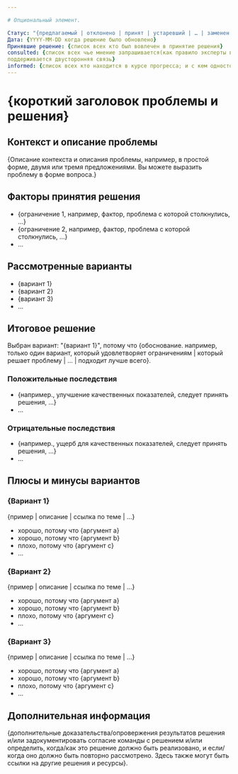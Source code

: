 ```yaml
---

# Опциональный элемент.

Статус: "{предлагаемый | отклонено | принят | устаревший | … | заменен [ADR-0005](0005-example.md)}"
Дата: {YYYY-MM-DD когда решение было обновлено}
Принявшие решение: {список всех кто был вовлечен в принятие решения}
consulted: {список всех чье мнение запрашивается(как правило эксперты в предметной области); и с кем
поддерживается двусторонняя связь}
informed: {список всех кто находится в курсе прогресса; и с кем односторонняя связь}
---
```


# {короткий заголовок проблемы и решения}

## Контекст и описание проблемы

{Описание контекста и описания проблемы, например, в простой форме, двумя или тремя предложениями.
Вы можете выразить проблему в форме вопроса.}

## Факторы принятия решения <!-- опционально -->

* {ограничение 1, например, фактор, проблема с которой столкнулись, …}
* {ограничение 2, например, фактор, проблема с которой столкнулись, …}
* … <!-- количество факторов при принятии решения может быть разным -->

## Рассмотренные варианты

* {вариант 1}
* {вариант 2}
* {вариант 3}
* … <!-- количество вариантов может быть разным -->

## Итоговое решение

Выбран вариант: "{вариант 1}", потому что {обоснование. например, только один вариант, который
удовлетворяет ограничениям | который решает проблему | … | подходит лучше всего}.

### Положительные последствия <!-- опционально -->

* {например., улучшение качественных показателей, следует принять решения, …}
* …

### Отрицательные последствия <!-- опционально -->

* {например., ущерб для качественных показателей, следует принять решения, …}
* …

## Плюсы и минусы вариантов <!-- опционально -->

### {Вариант 1}

{пример | описание | ссылка по теме | …} <!-- опционально -->

* хорошо, потому что {аргумент a}
* хорошо, потому что {аргумент b}
* плохо, потому что {аргумент c}
* … <!-- количество за и против могут быть разным -->

### {Вариант 2}

{пример | описание | ссылка по теме | …} <!-- опционально -->

* хорошо, потому что {аргумент a}
* хорошо, потому что {аргумент b}
* плохо, потому что {аргумент c}
* … <!-- количество за и против могут быть разным -->

### {Вариант 3}

{пример | описание | ссылка по теме | …} <!-- опционально -->

* хорошо, потому что {аргумент a}
* хорошо, потому что {аргумент b}
* плохо, потому что {аргумент c}
* … <!-- количество за и против могут быть разным -->

## Дополнительная информация

{дополнительные доказательства/опровержения результатов решения и/или
задокументировать согласие команды с решением и/или
определить, когда/как это решение должно быть реализовано, и если/когда оно должно быть повторно
рассмотрено.
Здесь также могут быть ссылки на другие решения и ресурсы}.